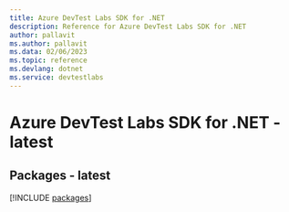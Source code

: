 ```yaml
---
title: Azure DevTest Labs SDK for .NET
description: Reference for Azure DevTest Labs SDK for .NET
author: pallavit
ms.author: pallavit
ms.data: 02/06/2023
ms.topic: reference
ms.devlang: dotnet
ms.service: devtestlabs
---
```

# Azure DevTest Labs SDK for .NET - latest
## Packages - latest
[!INCLUDE [packages](devtest-labs-index.md)]